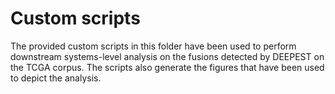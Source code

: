 # Custom scripts
The provided custom scripts in this folder have been used to perform downstream systems-level analysis on the fusions detected by DEEPEST on the TCGA corpus. The scripts also generate the figures that have been used to depict the analysis.   

